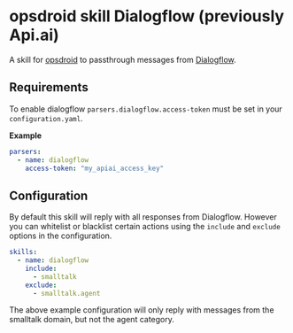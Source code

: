 # opsdroid skill Dialogflow (previously Api.ai)

A skill for [opsdroid](https://github.com/opsdroid/opsdroid) to passthrough messages from [Dialogflow](https://dialogflow.com/).

## Requirements

To enable dialogflow `parsers.dialogflow.access-token` must be set in your `configuration.yaml`.

**Example**
```yaml
parsers:
  - name: dialogflow
    access-token: "my_apiai_access_key"
```

## Configuration

By default this skill will reply with all responses from Dialogflow. However you can whitelist or blacklist certain actions using the `include` and `exclude` options in the configuration.

```yaml
skills:
  - name: dialogflow
    include:
      - smalltalk
    exclude:
      - smalltalk.agent
```

The above example configuration will only reply with messages from the smalltalk domain, but not the agent category.
